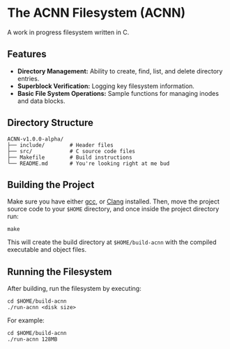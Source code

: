 # The ACNN Filesystem (ACNN)

A work in progress filesystem written in C.

## Features

- **Directory Management:** Ability to create, find, list, and delete directory entries.
- **Superblock Verification:** Logging key filesystem information.
- **Basic File System Operations:** Sample functions for managing inodes and data blocks.

## Directory Structure

```
ACNN-v1.0.0-alpha/
├── include/        # Header files
├── src/            # C source code files
├── Makefile        # Build instructions
└── README.md       # You're looking right at me bud
```

## Building the Project

Make sure you have either [gcc](https://gcc.gnu.org/), or [Clang](https://clang.llvm.org/) installed. Then, move the project source code to your `$HOME` directory, and once inside the project directory run:

```
make
```

This will create the build directory at `$HOME/build-acnn` with the compiled executable and object files.

## Running the Filesystem

After building, run the filesystem by executing:

```
cd $HOME/build-acnn
./run-acnn <disk size>
```

For example:

```
cd $HOME/build-acnn
./run-acnn 128MB
```


